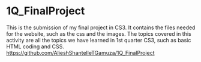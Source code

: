 # 1Q_FinalProject
This is the submission of my final project in CS3. It contains the files needed for the website, such as the css and the images.
The topics covered in this activity are all the topics we have learned in 1st quarter CS3, such as basic HTML coding and CSS.
https://github.com/AlieshShantelleTGamuza/1Q_FinalProject
